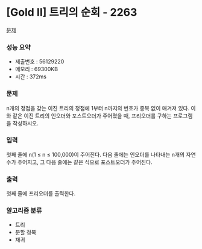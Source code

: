# [Gold II] 트리의 순회 - 2263
<a href="https://www.acmicpc.net/problem/2263">문제</a>

### 성능 요약
- 제출번호 : 56129220		 <br>
- 메모리 : 69300KB <br>
- 시간 : 372ms

### 문제
n개의 정점을 갖는 이진 트리의 정점에 1부터 n까지의 번호가 중복 없이 매겨져 있다. 이와 같은 이진 트리의 인오더와 포스트오더가 주어졌을 때, 프리오더를 구하는 프로그램을 작성하시오.

### 입력
첫째 줄에 n(1 ≤ n ≤ 100,000)이 주어진다. 다음 줄에는 인오더를 나타내는 n개의 자연수가 주어지고, 그 다음 줄에는 같은 식으로 포스트오더가 주어진다.

### 출력
첫째 줄에 프리오더를 출력한다.

### 알고리즘 분류
- 트리
- 분할 정복
- 재귀

